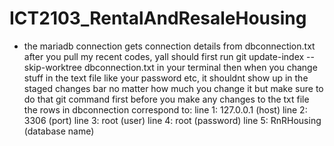 # ICT2103_RentalAndResaleHousing

- the mariadb connection gets connection details from dbconnection.txt
after you pull my recent codes, yall should first run 
git update-index --skip-worktree dbconnection.txt in your terminal
then when you change stuff in the text file like your password etc, it shouldnt show up in the staged changes bar no matter how much you change it
but make sure to do that git command first before you make any changes to the txt file
the rows in dbconnection correspond to:
line 1: 127.0.0.1 (host)
line 2: 3306 (port)
line 3: root (user)
line 4: root (password)
line 5: RnRHousing (database name)
